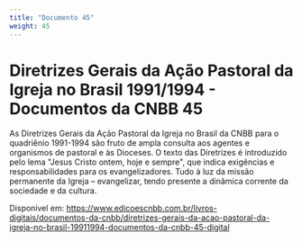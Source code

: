 ```yaml
---
title: "Documento 45"
weight: 45
---
```


# Diretrizes Gerais da Ação Pastoral da Igreja no Brasil 1991/1994 - Documentos da CNBB 45

As Diretrizes Gerais da Ação Pastoral da Igreja no Brasil da CNBB para o quadriênio 1991-1994 são fruto de ampla consulta aos agentes e organismos de pastoral e às Dioceses. O texto das Diretrizes é introduzido pelo lema "Jesus Cristo ontem, hoje e sempre", que indica exigências e responsabilidades para os evangelizadores. Tudo à luz da missão permanente da Igreja – evangelizar, tendo presente a dinâmica corrente da sociedade e da cultura.

Disponível em: https://www.edicoescnbb.com.br/livros-digitais/documentos-da-cnbb/diretrizes-gerais-da-acao-pastoral-da-igreja-no-brasil-19911994-documentos-da-cnbb-45-digital

